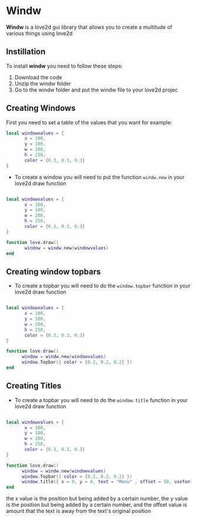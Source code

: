 # Windw

**Windw** is a love2d gui library that allows you to create a multitude of various things using love2d


## Instillation

To install **windw** you need to follow these steps:

1. Download the code
2. Unzip the windw folder
3. Go to the windw folder and put the windw file to your love2d projec

## Creating Windows

First you need to set a table of the values that you want for example:

```lua
local windowvalues = {
       x = 100,
       y = 100,
       w = 200,
       h = 250,
       color = {0.3, 0.3, 0.3}
}

```

* To create a window you will need to put the function ```windw.new``` in your love2d draw function

```lua

local windowvalues = {
       x = 100,
       y = 100,
       w = 200,
       h = 250,
       color = {0.3, 0.3, 0.3}
}

function love.draw() 
       window = windw.new(windowvalues)
end

```
## Creating window topbars

* To create a topbar you will need to do the ``window.topbar`` function in your love2d draw function

```lua

local windowvalues = {
       x = 100,
       y = 100,
       w = 200,
       h = 250,
       color = {0.3, 0.3, 0.3}
}

function love.draw()
      window = windw.new(windowvalues)
      window.Topbar({ color = {0.2, 0.2, 0.2} })
end

```
## Creating Titles

* To create a topbar you will need to do the ``window.title`` function in your love2d draw function

```lua

local windowvalues = {
       x = 100,
       y = 100,
       w = 200,
       h = 250,
       color = {0.3, 0.3, 0.3}
}

function love.draw()
      window = windw.new(windowvalues)
      window.Topbar({ color = {0.2, 0.2, 0.2} })
      window.title({ x = 0, y = 0, text = "Menu" , offset = 50, usefont = love.graphics.setFont(love.graphics.newFont(10))})
end

```
the x value is the position but being added by a certain number, the y value is the position but being added by a certain number, and the offset value is amount that the text is away from the text's original position



